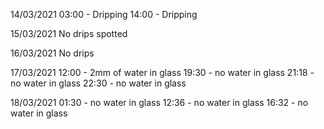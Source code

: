 14/03/2021
03:00 - Dripping
14:00 - Dripping

15/03/2021
No drips spotted

16/03/2021
No drips

17/03/2021
12:00 - 2mm of water in glass
19:30 - no water in glass
21:18 - no water in glass
22:30 - no water in glass

18/03/2021
01:30 - no water in glass
12:36 - no water in glass
16:32 - no water in glass
